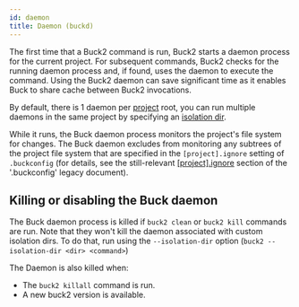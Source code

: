 ```yaml
---
id: daemon
title: Daemon (buckd)
---
```


The first time that a Buck2 command is run, Buck2 starts a daemon process for
the current project. For subsequent commands, Buck2 checks for the running
daemon process and, if found, uses the daemon to execute the command. Using the
Buck2 daemon can save significant time as it enables Buck to share cache between
Buck2 invocations.

By default, there is 1 daemon per [project](./glossary.md#project) root, you can
run multiple daemons in the same project by specifying an
[isolation dir](./glossary.md#isolation-dir).

While it runs, the Buck daemon process monitors the project's file system for
changes. The Buck daemon excludes from monitoring any subtrees of the project
file system that are specified in the `[project].ignore` setting of
`.buckconfig` (for details, see the still-relevant
[[project].ignore](../legacy/files-and-directories/dot-buckconfig.md#ignore)
section of the '.buckconfig' legacy document).

## Killing or disabling the Buck daemon

The Buck daemon process is killed if `buck2 clean` or `buck2 kill` commands are
run. Note that they won't kill the daemon associated with custom isolation dirs.
To do that, run using the `--isolation-dir` option
(`buck2 --isolation-dir <dir> <command>`)

<FbInternalOnly>

The Daemon is also killed when:

- The `buck2 killall` command is run.
- A new buck2 version is available.

</FbInternalOnly>
